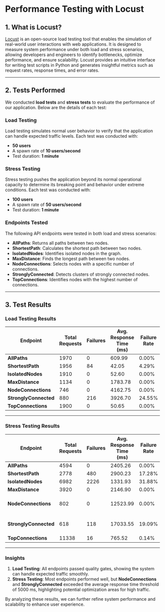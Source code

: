 
# Performance Testing with Locust

## 1. What is Locust?

[Locust](https://locust.io/) is an open-source load testing tool that enables the simulation of real-world user interactions with web applications. It is designed to measure system performance under both load and stress scenarios, allowing developers and engineers to identify bottlenecks, optimize performance, and ensure scalability. Locust provides an intuitive interface for writing test scripts in Python and generates insightful metrics such as request rates, response times, and error rates.

---

## 2. Tests Performed

We conducted **load tests** and **stress tests** to evaluate the performance of our application. Below are the details of each test:

### Load Testing
Load testing simulates normal user behavior to verify that the application can handle expected traffic levels. Each test was conducted with:
- **50 users** 
- A spawn rate of **10 users/second**
- Test duration: **1 minute**

### Stress Testing
Stress testing pushes the application beyond its normal operational capacity to determine its breaking point and behavior under extreme conditions. Each test was conducted with:
- **100 users**
- A spawn rate of **50 users/second**
- Test duration: **1 minute**

### Endpoints Tested
The following API endpoints were tested in both load and stress scenarios:
- **AllPaths**: Returns all paths between two nodes.
- **ShortestPath**: Calculates the shortest path between two nodes.
- **IsolatedNodes**: Identifies isolated nodes in the graph.
- **MaxDistance**: Finds the longest path between two nodes.
- **NodeConnections**: Selects nodes with a specific number of connections.
- **StronglyConnected**: Detects clusters of strongly connected nodes.
- **TopConnections**: Identifies nodes with the highest number of connections.

---

## 3. Test Results

### Load Testing Results

| Endpoint             | Total Requests | Failures | Avg. Response Time (ms) | Failure Rate | Success Rate | Quality Gates Passed |
|----------------------|----------------|----------|--------------------------|--------------|--------------|-----------------------|
| **AllPaths**         | 1970           | 0        | 609.99                   | 0.00%        | 100.00%      | ✅ Yes                |
| **ShortestPath**     | 1956           | 84       | 42.05                    | 4.29%        | 95.71%       | ✅ Yes                |
| **IsolatedNodes**    | 1910           | 0        | 52.60                    | 0.00%        | 100.00%      | ✅ Yes                |
| **MaxDistance**      | 1134           | 0        | 1783.78                  | 0.00%        | 100.00%      | ✅ Yes                |
| **NodeConnections**  | 746            | 0        | 4162.75                  | 0.00%        | 100.00%      | ✅ Yes                |
| **StronglyConnected**| 880            | 216      | 3926.70                  | 24.55%       | 75.45%       | ✅ Yes                |
| **TopConnections**   | 1900           | 0        | 50.65                    | 0.00%        | 100.00%      | ✅ Yes                |

---

### Stress Testing Results

| Endpoint             | Total Requests | Failures | Avg. Response Time (ms) | Failure Rate | Success Rate | Quality Gates Passed |
|----------------------|----------------|----------|--------------------------|--------------|--------------|-----------------------|
| **AllPaths**         | 4594           | 0        | 2405.26                  | 0.00%        | 100.00%      | ✅ Yes                |
| **ShortestPath**     | 2778           | 480      | 2900.23                  | 17.28%       | 82.72%       | ✅ Yes                |
| **IsolatedNodes**    | 6982           | 2226     | 1331.93                  | 31.88%       | 68.12%       | ✅ Yes                |
| **MaxDistance**      | 3920           | 0        | 2146.90                  | 0.00%        | 100.00%      | ✅ Yes                |
| **NodeConnections**  | 802            | 0        | 12523.99                 | 0.00%        | 100.00%      | ❌ No (Response Time) |
| **StronglyConnected**| 618            | 118      | 17033.55                 | 19.09%       | 80.91%       | ❌ No (Response Time) |
| **TopConnections**   | 11338          | 16       | 765.52                   | 0.14%        | 99.86%       | ✅ Yes                |

---

### Insights
1. **Load Testing**: All endpoints passed quality gates, showing the system can handle expected traffic smoothly.
2. **Stress Testing**: Most endpoints performed well, but **NodeConnections** and **StronglyConnected** exceeded the average response time threshold of 5000 ms, highlighting potential optimization areas for high traffic.

By analyzing these results, we can further refine system performance and scalability to enhance user experience.
